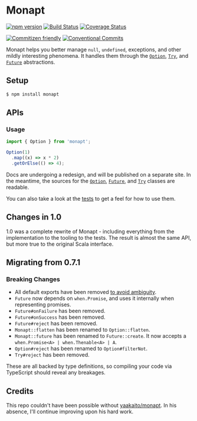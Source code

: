 # Monapt

[![npm version](https://badge.fury.io/js/monapt.svg)](http://badge.fury.io/js/monapt)
[![Build Status](https://circleci.com/gh/jiaweihli/monapt/tree/1.0.svg?style=shield)](https://circleci.com/gh/jiaweihli/monapt/tree/1.0)
[![Coverage Status](https://coveralls.io/repos/github/jiaweihli/monapt/badge.svg?branch=1.0)](https://coveralls.io/github/jiaweihli/monapt?branch=1.0)

[![Commitizen friendly](https://img.shields.io/badge/commitizen-friendly-brightgreen.svg)](http://commitizen.github.io/cz-cli/)
[![Conventional Commits](https://img.shields.io/badge/Conventional%20Commits-1.0.0-green.svg)](https://conventionalcommits.org)

Monapt helps you better manage `null`, `undefined`, exceptions, and other mildly interesting 
phenomena.  It handles them through the
[`Option`](http://danielwestheide.com/blog/2012/12/19/the-neophytes-guide-to-scala-part-5-the-option-type.html),
[`Try`](http://danielwestheide.com/blog/2012/12/26/the-neophytes-guide-to-scala-part-6-error-handling-with-try.html),
and [`Future`](http://danielwestheide.com/blog/2013/01/09/the-neophytes-guide-to-scala-part-8-welcome-to-the-future.html)
abstractions.


## Setup

```bash
$ npm install monapt
```

## APIs

### Usage

```typescript
import { Option } from 'monapt';

Option(1)
  .map((x) => x * 2)
  .getOrElse(() => 4);
```

Docs are undergoing a redesign, and will be published on a separate site.
In the meantime, the sources for the [`Option`](https://github.com/jiaweihli/monapt/tree/master/src/option), 
[`Future`](https://github.com/jiaweihli/monapt/tree/master/src/future), and 
[`Try`](https://github.com/jiaweihli/monapt/tree/master/src/try) classes are readable.

You can also take a look at the [tests](https://github.com/jiaweihli/monapt/tree/master/test) to get
a feel for how to use them.

## Changes in 1.0

1.0 was a complete rewrite of Monapt - including everything from the implementation to the tooling 
to the tests.  The result is almost the same API, but more true to the original Scala interface. 

## Migrating from 0.7.1

### Breaking Changes

- All default exports have been removed [to avoid ambiguity](https://github.com/palantir/tslint/issues/1182#issue-151780453).
- `Future` now depends on `when.Promise`, and uses it internally when representing promises.
- `Future#onFailure` has been removed.
- `Future#onSuccess` has been removed.
- `Future#reject` has been removed.
- `Monapt::flatten` has been renamed to `Option::flatten`.
- `Monapt::future` has been renamed to `Future::create`.  It now accepts a 
  `when.Promise<A> | when.Thenable<A> | A`.
- `Option#reject` has been renamed to `Option#filterNot`.
- `Try#reject` has been removed.

These are all backed by type definitions, so compiling your code via TypeScript should reveal any 
breakages.

## Credits

This repo couldn't have been possible without [yaakaito/monapt](https://github.com/yaakaito/monapt). 
In his absence, I'll continue improving upon his hard work.
